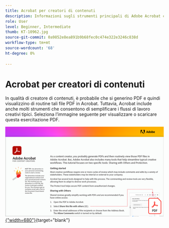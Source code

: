 ```yaml
---
title: Acrobat per creatori di contenuti
description: Informazioni sugli strumenti principali di Adobe Acrobat che semplificano i flussi di lavoro creativi
role: User
level: Beginner, Intermediate
thumb: KT-10962.jpg
source-git-commit: 0a9852e8ea891b9b68fec0c474e322e3246c838d
workflow-type: tm+mt
source-wordcount: '68'
ht-degree: 0%

---
```


# Acrobat per creatori di contenuti

In qualità di creatore di contenuti, è probabile che si generino PDF e quindi visualizzino di routine tali file PDF in Acrobat. Tuttavia, Acrobat include anche molti strumenti che consentono di semplificare i flussi di lavoro creativi tipici. Seleziona l’immagine seguente per visualizzare o scaricare questa esercitazione PDF.

[![Immagine della prima pagina dell’esercitazione](assets/Acrobatforcontentcreators.png){&quot;width=680&quot;}](assets/AcrobatforContentCreators.pdf){target=&quot;blank&quot;}
